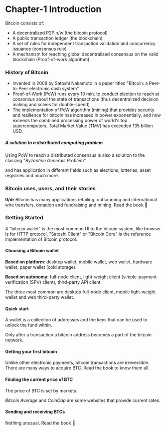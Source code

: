 # Chapter-1 Introduction



Bitcoin consists of:

- A decentralized P2P n/w (the bitcoin protocol)
- A public transaction ledger (the blockchain)
- A set of rules for independent transaction validation and concurrency issuance (consensus rule)
- A mechanism for reaching global decentralized consensus on the valid blockchain (Proof-of-work algorithm)



### History of Bitcoin

- Invented in 2008 by Satoshi Nakamoto in a paper titled "Bitcoin: a Peer-to-Peer electronic cash system"
- Proof-of-Work (PoW) runs every 10 min. to conduct election to reach at *consensus* about the state of transactions (thus decentralized decision making and solves for double-spend)
- The implementation of PoW algorithm (mining) that provides security and resilience for bitcoin has increased in power exponentially, and now exceeds the combined processing power of world's top supercomputers. Total Market Value (TMV) has exceeded 135 billion USD.



##### ***A solution to a distributed computing problem***

Using PoW to reach a distributed consensus is also a solution to the classing "*Byzantine Generals Problem*"

and has application in different fields such as elections, lotteries, asset registries and much more.



### Bitcoin uses, users, and their stories

**tl/dr** Bitcoin has many applications retailing, outsourcing and international wire transfers, donation and fundraising and mining. Read the book 🙈



### Getting Started

A "bitcoin wallet" is the most common UI to the bitcoin system, like browser is for HTTP protocol. "Satoshi Client" or "Bitcoin Core" is the reference implementation of Bitcoin protocol.

#### Choosing a Bitcoin wallet

**Based on platform**: desktop wallet, mobile wallet, web wallet, hardware wallet, paper wallet (cold storage).

**Based on autonomy**: full-node client, light-weight client (simple-payment-verification (SPV) client), third-party API client.

The three most common are desktop full-node client, mobile light-weight wallet and web third-party wallet.

#### Quick start

A wallet is a collection of addresses and the keys that can be used to unlock the fund within.

Only after a transaction a bitcoin address becomes a part of the bitcoin network.

#### Getting your first bitcoin

Unlike other electronic payments, bitcoin transactions are irreversible. There are many ways to acquire BTC. Read the book to know them all.

#### Finding the current price of BTC

The price of BTC is set by markets.

*Bitcoin Average* and *CoinCap* are some websites that provide current rates.

#### Sending and receiving BTCs

Nothing unusual. Read the book 🙂

